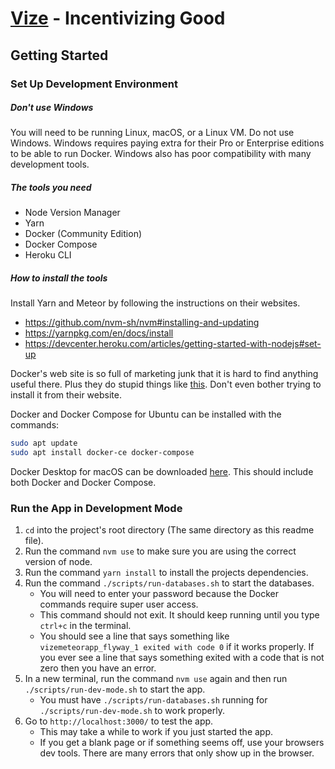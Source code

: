# [Vize](https://www.vize.mx/) - Incentivizing Good

## Getting Started

### Set Up Development Environment

##### Don't use Windows

You will need to be running Linux, macOS, or a Linux VM. Do not use Windows.
Windows requires paying extra for their Pro or Enterprise editions to be able to
run Docker. Windows also has poor compatibility with many development tools.

##### The tools you need

-   Node Version Manager
-   Yarn
-   Docker (Community Edition)
-   Docker Compose
-   Heroku CLI

##### How to install the tools

Install Yarn and Meteor by following the instructions on their websites.

-   https://github.com/nvm-sh/nvm#installing-and-updating
-   https://yarnpkg.com/en/docs/install
-   https://devcenter.heroku.com/articles/getting-started-with-nodejs#set-up

Docker's web site is so full of marketing junk that it is hard to find anything
useful there. Plus they do stupid things like
[this](https://github.com/docker/docker.github.io/issues/6910). Don't even
bother trying to install it from their website.

Docker and Docker Compose for Ubuntu can be installed with the commands:

```bash
sudo apt update
sudo apt install docker-ce docker-compose
```

Docker Desktop for macOS can be downloaded
[here](https://download.docker.com/mac/stable/Docker.dmg). This should include
both Docker and Docker Compose.

### Run the App in Development Mode

1. `cd` into the project's root directory (The same directory as this readme
   file).
2. Run the command `nvm use` to make sure you are using the correct version of
   node.
3. Run the command `yarn install` to install the projects dependencies.
4. Run the command `./scripts/run-databases.sh` to start the databases.
    - You will need to enter your password because the Docker commands require
      super user access.
    - This command should not exit. It should keep running until you type
      `ctrl+c` in the terminal.
    - You should see a line that says something like
      `vizemeteorapp_flyway_1 exited with code 0` if it works properly. If you
      ever see a line that says something exited with a code that is not zero
      then you have an error.
5. In a new terminal, run the command `nvm use` again and then run
   `./scripts/run-dev-mode.sh` to start the app.
    - You must have `./scripts/run-databases.sh` running for
      `./scripts/run-dev-mode.sh` to work properly.
6. Go to `http://localhost:3000/` to test the app.
    - This may take a while to work if you just started the app.
    - If you get a blank page or if something seems off, use your browsers dev
      tools. There are many errors that only show up in the browser.
